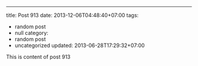 ---
title: Post 913
date: 2013-12-06T04:48:40+07:00
tags:
  - random post
  - null
category:
  - random post
  - uncategorized
updated: 2013-06-28T17:29:32+07:00

This is content of post 913